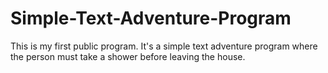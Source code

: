 # Simple-Text-Adventure-Program
This is my first public program. It's a simple text adventure program where the person must take a shower before leaving the house.
